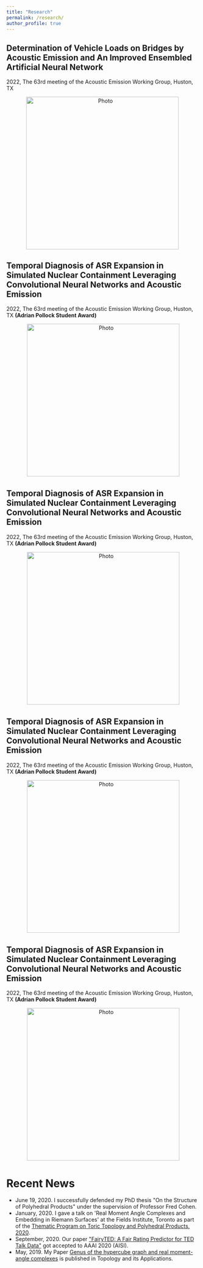 ```yaml
---
title: "Research"
permalink: /research/
author_profile: true
---
```



## Determination of Vehicle Loads on Bridges by Acoustic Emission and An Improved Ensembled Artificial Neural Network
2022, The 63rd meeting of the Acoustic Emission Working Group, Huston, TX
<p align="center">
  <img src="https://liaiusc.github.io/images/ASR.JPG?raw=true" alt="Photo" style="width: 400px;"/> 
</p>

## Temporal Diagnosis of ASR Expansion in Simulated Nuclear Containment Leveraging Convolutional Neural Networks and Acoustic Emission
2022, The 63rd meeting of the Acoustic Emission Working Group, Huston, TX **(Adrian Pollock Student Award)**
<p align="center">
  <img src="https://anumoshsad.github.io/images/das.JPG?raw=true" alt="Photo" style="width: 400px;"/> 
</p>

## Temporal Diagnosis of ASR Expansion in Simulated Nuclear Containment Leveraging Convolutional Neural Networks and Acoustic Emission
2022, The 63rd meeting of the Acoustic Emission Working Group, Huston, TX **(Adrian Pollock Student Award)**
<p align="center">
  <img src="https://anumoshsad.github.io/images/das.JPG?raw=true" alt="Photo" style="width: 400px;"/> 
</p>

## Temporal Diagnosis of ASR Expansion in Simulated Nuclear Containment Leveraging Convolutional Neural Networks and Acoustic Emission
2022, The 63rd meeting of the Acoustic Emission Working Group, Huston, TX **(Adrian Pollock Student Award)**
<p align="center">
  <img src="https://anumoshsad.github.io/images/das.JPG?raw=true" alt="Photo" style="width: 400px;"/> 
</p>

## Temporal Diagnosis of ASR Expansion in Simulated Nuclear Containment Leveraging Convolutional Neural Networks and Acoustic Emission
2022, The 63rd meeting of the Acoustic Emission Working Group, Huston, TX **(Adrian Pollock Student Award)**
<p align="center">
  <img src="https://anumoshsad.github.io/images/das.JPG?raw=true" alt="Photo" style="width: 400px;"/> 
</p>


# Recent News
* June 19, 2020. I successfully defended my PhD thesis "On the Structure of Polyhedral Products" under the supervision of Professor Fred Cohen.
* January, 2020. I gave a talk on 'Real Moment Angle Complexes and Embedding in Riemann Surfaces' at the Fields Institute, Toronto as part of the [Thematic Program on Toric Topology and Polyhedral Products, 2020](http://www.fields.utoronto.ca/activities/19-20/toric). 
* September, 2020. Our paper ["FairyTED: A Fair Rating Predictor for TED Talk Data"](https://arxiv.org/abs/1911.11558) got accepted to AAAI 2020 (AISI).
* May, 2019. My Paper [Genus of the hypercube graph and real moment-angle complexes](https://www.sciencedirect.com/science/article/pii/S0166864119300872) is published in Topology and its Applications.
